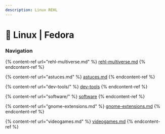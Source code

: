 ```yaml
---
description: Linux REHL
---
```


# 🐧 Linux | Fedora

### Navigation

{% content-ref url="rehl-multiverse.md" %}
[rehl-multiverse.md](rehl-multiverse.md)
{% endcontent-ref %}

{% content-ref url="astuces.md" %}
[astuces.md](astuces.md)
{% endcontent-ref %}

{% content-ref url="dev-tools/" %}
[dev-tools](dev-tools/)
{% endcontent-ref %}

{% content-ref url="software/" %}
[software](software/)
{% endcontent-ref %}

{% content-ref url="gnome-extensions.md" %}
[gnome-extensions.md](gnome-extensions.md)
{% endcontent-ref %}

{% content-ref url="videogames.md" %}
[videogames.md](videogames.md)
{% endcontent-ref %}

